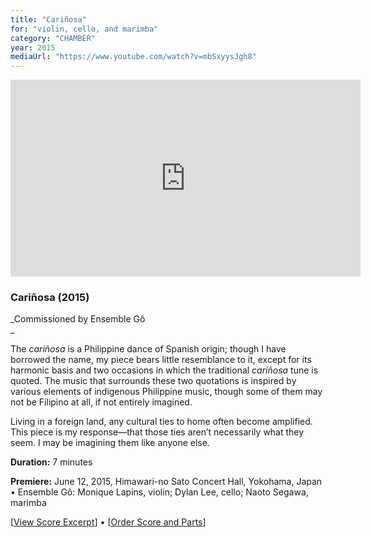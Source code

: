```yaml
---
title: "Cariñosa"
for: "violin, cello, and marimba"
category: "CHAMBER"
year: 2015
mediaUrl: "https://www.youtube.com/watch?v=mbSxyysJgh8"
---
```


<iframe src="https://www.youtube.com/embed/mbSxyysJgh8" width="560" height="315" frameborder="0" allowfullscreen="allowfullscreen"></iframe>

### Cariñosa (2015)

_Commissioned by Ensemble Gô  
_

The _cariñosa_ is a Philippine dance of Spanish origin; though I have borrowed the name, my piece bears little resemblance to it, except for its harmonic basis and two occasions in which the traditional _cariñosa_ tune is quoted. The music that surrounds these two quotations is inspired by various elements of indigenous Philippine music, though some of them may not be Filipino at all, if not entirely imagined.

Living in a foreign land, any cultural ties to home often become amplified. This piece is my response—that those ties aren’t necessarily what they seem. I may be imagining them like anyone else.

**Duration:** 7 minutes

**Premiere:** June 12, 2015, Himawari-no Sato Concert Hall, Yokohama, Japan • Ensemble Gô: Monique Lapins, violin; Dylan Lee, cello; Naoto Segawa, marimba

\[[View Score Excerpt](http://joshuacerdenia.com/wp-content/uploads/2016/06/Cerdenia-Carinosa-Excerpt.pdf)\] • \[[Order Score and Parts](http://joshuacerdenia.com/purchase/)\]
